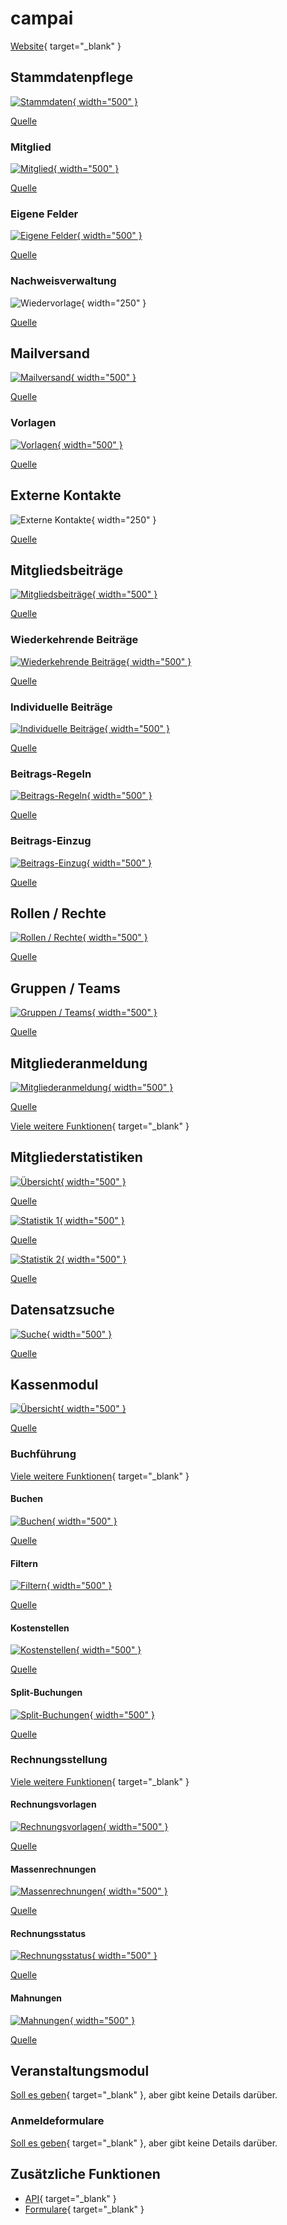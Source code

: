 # campai

[Website](https://www.campai.com){ target="_blank" }

## Stammdatenpflege

[![Stammdaten](assets/campai/stammdatenpflege_uebersicht.webp){ width="500" }](assets/campai/stammdatenpflege_uebersicht.webp)

[Quelle](https://www.campai.com/funktionen/mitgliederverwaltung)

### Mitglied

[![Mitglied](assets/campai/stammdatenpflege_mitglied.webp){ width="500" }](assets/campai/stammdatenpflege_mitglied.webp)

[Quelle](https://www.campai.com/funktionen/mitgliederverwaltung)

### Eigene Felder

[![Eigene Felder](assets/campai/stammdatenpflege_eigene_felder.webp){ width="500" }](assets/campai/stammdatenpflege_eigene_felder.webp)

[Quelle](https://www.campai.com/funktionen/mitgliederverwaltung)

### Nachweisverwaltung

![Wiedervorlage](assets/campai/stammdatenpflege_wiedervorlage.png){ width="250" }

[Quelle](https://www.campai.com/funktionen/mitgliederverwaltung)

## Mailversand

[![Mailversand](assets/campai/mailversand_uebersicht.webp){ width="500" }](assets/campai/mailversand_uebersicht.webp)

[Quelle](https://www.campai.com/funktionen/kommunikation)

### Vorlagen

[![Vorlagen](assets/campai/mailversand_vorlagen.webp){ width="500" }](assets/campai/mailversand_vorlagen.webp)

[Quelle](https://www.campai.com/funktionen/kommunikation)

## Externe Kontakte

![Externe Kontakte](assets/campai/externe_kontakte_uebersicht.png){ width="250" }

[Quelle](https://www.campai.com/funktionen/kommunikation)

## Mitgliedsbeiträge

[![Mitgliedsbeiträge](assets/campai/mitgliedsbeitraege_uebersicht.webp){ width="500" }](assets/campai/mitgliedsbeitraege_uebersicht.webp)

[Quelle](https://www.campai.com/funktionen/beitragsverwaltung)

### Wiederkehrende Beiträge

[![Wiederkehrende Beiträge](assets/campai/mitgliedsbeitraege_wiederkehrend.webp){ width="500" }](assets/campai/mitgliedsbeitraege_wiederkehrend.webp)

[Quelle](https://www.campai.com/funktionen/beitragsverwaltung)

### Individuelle Beiträge

[![Individuelle Beiträge](assets/campai/mitgliedsbeitraege_individuell.png){ width="500" }](assets/campai/mitgliedsbeitraege_individuell.png)

[Quelle](https://www.campai.com/funktionen/beitragsverwaltung)

### Beitrags-Regeln

[![Beitrags-Regeln](assets/campai/mitgliedsbeitraege_regeln.png){ width="500" }](assets/campai/mitgliedsbeitraege_regeln.png)

[Quelle](https://www.campai.com/funktionen/beitragsverwaltung)

### Beitrags-Einzug

[![Beitrags-Einzug](assets/campai/mitgliedsbeitraege_einzug.png){ width="500" }](assets/campai/mitgliedsbeitraege_einzug.png)

[Quelle](https://www.campai.com/funktionen/beitragsverwaltung)

## Rollen / Rechte

[![Rollen / Rechte](assets/campai/rollen_rechte.webp){ width="500" }](assets/campai/rollen_rechte.webp)

[Quelle](https://www.campai.com/funktionen/mitgliederverwaltung)

## Gruppen / Teams

[![Gruppen / Teams](assets/campai/gruppen.webp){ width="500" }](assets/campai/gruppen.webp)

[Quelle](https://www.campai.com/funktionen/mitgliederverwaltung)

## Mitgliederanmeldung

[![Mitgliederanmeldung](assets/campai/mitgliedsantrag.webp){ width="500" }](assets/campai/mitgliedsantrag.webp)

[Quelle](https://www.campai.com/funktionen/formulare)

[Viele weitere Funktionen](https://www.campai.com/funktionen/formulare){ target="_blank" }

## Mitgliederstatistiken

[![Übersicht](assets/campai/stammdatenpflege_uebersicht.webp){ width="500" }](assets/campai/stammdatenpflege_uebersicht.webp)

[Quelle](https://www.campai.com/funktionen/mitgliederverwaltung)

[![Statistik 1](assets/campai/statistik1.webp){ width="500" }](assets/campai/statistik1.webp)

[Quelle](https://www.campai.com/funktionen/mitgliederverwaltung)

[![Statistik 2](assets/campai/statistik2.png){ width="500" }](assets/campai/statistik2.png)

[Quelle](https://www.campai.com/funktionen/mitgliederverwaltung)

## Datensatzsuche

[![Suche](assets/campai/filter_suche.png){ width="500" }](assets/campai/filter_suche.png)

[Quelle](https://www.campai.com/funktionen/mitgliederverwaltung)

## Kassenmodul

[![Übersicht](assets/campai/kassenmodul_uebersicht.webp){ width="500" }](assets/campai/kassenmodul_uebersicht.webp)

[Quelle](https://www.campai.com/funktionen/vereinsbuchhaltung)

### Buchführung

[Viele weitere Funktionen](https://www.campai.com/funktionen/vereinsbuchhaltung){ target="_blank" }

#### Buchen

[![Buchen](assets/campai/kassenmodul_buchen.webp){ width="500" }](assets/campai/kassenmodul_buchen.webp)

[Quelle](https://www.campai.com/funktionen/vereinsbuchhaltung)

#### Filtern

[![Filtern](assets/campai/kassenmodul_filter.webp){ width="500" }](assets/campai/kassenmodul_filter.webp)

[Quelle](https://www.campai.com/funktionen/vereinsbuchhaltung)

#### Kostenstellen

[![Kostenstellen](assets/campai/kassenmodul_kostenstellen.webp){ width="500" }](assets/campai/kassenmodul_kostenstellen.webp)

[Quelle](https://www.campai.com/funktionen/vereinsbuchhaltung)

#### Split-Buchungen

[![Split-Buchungen](assets/campai/kassenmodul_split_buchungen.webp){ width="500" }](assets/campai/kassenmodul_split_buchungen.webp)

[Quelle](https://www.campai.com/funktionen/vereinsbuchhaltung)

### Rechnungsstellung

[Viele weitere Funktionen](https://www.campai.com/funktionen/abrechnung-kasse){ target="_blank" }

#### Rechnungsvorlagen

[![Rechnungsvorlagen](assets/campai/kassenmodul_rechnungsvorlagen.webp){ width="500" }](assets/campai/kassenmodul_rechnungsvorlagen.webp)

[Quelle](https://www.campai.com/funktionen/abrechnung-kasse)

#### Massenrechnungen

[![Massenrechnungen](assets/campai/kassenmodul_massenrechnungen.png){ width="500" }](assets/campai/kassenmodul_massenrechnungen.png)

[Quelle](https://www.campai.com/funktionen/abrechnung-kasse)

#### Rechnungsstatus

[![Rechnungsstatus](assets/campai/kassenmodul_rechnungsstatus.webp){ width="500" }](assets/campai/kassenmodul_rechnungsstatus.webp)

[Quelle](https://www.campai.com/funktionen/abrechnung-kasse)

#### Mahnungen

[![Mahnungen](assets/campai/kassenmodul_mahnungen.png){ width="500" }](assets/campai/kassenmodul_mahnungen.png)

[Quelle](https://www.campai.com/funktionen/abrechnung-kasse)

## Veranstaltungsmodul

[Soll es geben](https://www.campai.com/funktionen/kursverwaltung){ target="_blank" }, aber gibt keine Details darüber.

### Anmeldeformulare

[Soll es geben](https://www.campai.com/funktionen/kursverwaltung){ target="_blank" }, aber gibt keine Details darüber.

## Zusätzliche Funktionen

- [API](https://www.campai.com/entwickler){ target="_blank" }
- [Formulare](https://www.campai.com/funktionen/formulare){ target="_blank" }
